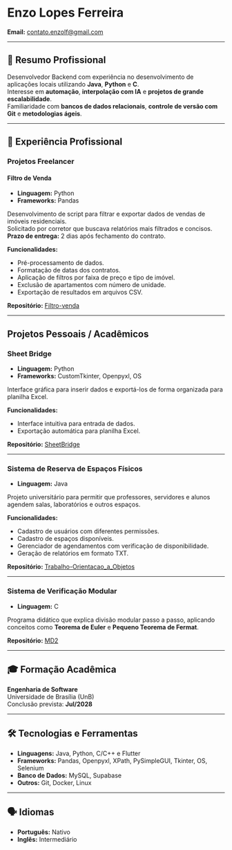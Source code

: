 # Enzo Lopes Ferreira

**Email:** [contato.enzolf@gmail.com](mailto:contato.enzolf@gmail.com)

---

## 🧭 Resumo Profissional
Desenvolvedor Backend com experiência no desenvolvimento de aplicações locais utilizando **Java**, **Python** e **C**.  
Interesse em **automação**, **interpolação com IA** e **projetos de grande escalabilidade**.  
Familiaridade com **bancos de dados relacionais**, **controle de versão com Git** e **metodologias ágeis**.

---

## 💼 Experiência Profissional

### Projetos Freelancer

#### **Filtro de Venda**
- **Linguagem:** Python  
- **Frameworks:** Pandas  

Desenvolvimento de script para filtrar e exportar dados de vendas de imóveis residenciais.  
Solicitado por corretor que buscava relatórios mais filtrados e concisos.  
**Prazo de entrega:** 2 dias após fechamento do contrato.

**Funcionalidades:**  
- Pré-processamento de dados.  
- Formatação de datas dos contratos.  
- Aplicação de filtros por faixa de preço e tipo de imóvel.  
- Exclusão de apartamentos com número de unidade.  
- Exportação de resultados em arquivos CSV.  

**Repositório:** [Filtro-venda](https://github.com/lopes061/Filtro-venda)

---

## Projetos Pessoais / Acadêmicos

### **Sheet Bridge**
- **Linguagem:** Python  
- **Frameworks:** CustomTkinter, Openpyxl, OS  

Interface gráfica para inserir dados e exportá-los de forma organizada para planilha Excel.  

**Funcionalidades:**  
- Interface intuitiva para entrada de dados.  
- Exportação automática para planilha Excel.  

**Repositório:** [SheetBridge](https://github.com/lopes061/sheetbridge)

---

### **Sistema de Reserva de Espaços Físicos**
- **Linguagem:** Java  

Projeto universitário para permitir que professores, servidores e alunos agendem salas, laboratórios e outros espaços.  

**Funcionalidades:**  
- Cadastro de usuários com diferentes permissões.  
- Cadastro de espaços disponíveis.  
- Gerenciador de agendamentos com verificação de disponibilidade.  
- Geração de relatórios em formato TXT.  

**Repositório:** [Trabalho-Orientacao_a_Objetos](https://github.com/lopes061/Trabalho-Orientacao_a_Objetos)

---

### **Sistema de Verificação Modular**
- **Linguagem:** C  

Programa didático que explica divisão modular passo a passo, aplicando conceitos como **Teorema de Euler** e **Pequeno Teorema de Fermat**.

**Repositório:** [MD2](https://github.com/lopes061/MD2)

---

## 🎓 Formação Acadêmica
**Engenharia de Software**  
Universidade de Brasília (UnB)  
Conclusão prevista: **Jul/2028**

---

## 🛠️ Tecnologias e Ferramentas
- **Linguagens:** Java, Python, C/C++ e Flutter  
- **Frameworks:** Pandas, Openpyxl, XPath, PySimpleGUI, Tkinter, OS, Selenium  
- **Banco de Dados:** MySQL, Supabase  
- **Outros:** Git, Docker, Linux  

---

## 🗣️ Idiomas
- **Português:** Nativo  
- **Inglês:** Intermediário  
